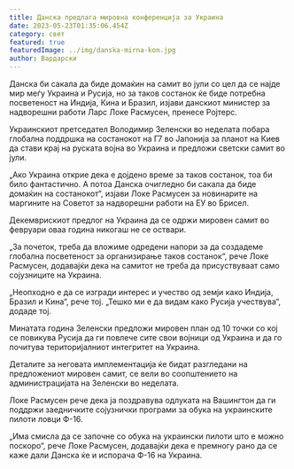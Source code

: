 ```yaml
---
title: Данска предлага мировна конференција за Украина
date: 2023-05-23T01:35:06.454Z
category: свет
featured: true
featuredImage: ../img/danska-mirna-kon.jpg
author: Вардарски
---
```

Данска би сакала да биде домаќин на самит во јули со цел да се најде мир меѓу Украина и Русија, но за таков состанок ќе биде потребна посветеност на Индија, Кина и Бразил, изјави данскиот министер за надворешни работи Ларс Локе Расмусен, пренесе Ројтерс.

Украинскиот претседател Володимир Зеленски во неделата побара глобална поддршка на состанокот на Г7 во Јапонија за планот на Киев да стави крај на руската војна во Украина и предложи светски самит во јули.

„Ако Украина открие дека е дојдено време за таков состанок, тоа би било фантастично. А потоа Данска очигледно би сакала да биде домаќин на состанокот“, изјави Локе Расмусен за новинарите на маргините на Советот за надворешни работи на ЕУ во Брисел.

Декемврискиот предлог на Украина да се одржи мировен самит во февруари оваа година никогаш не се оствари.

„За почеток, треба да вложиме одредени напори за да создадеме глобална посветеност за организирање таков состанок“, рече Локе Расмусен, додавајќи дека на самитот не треба да присуствуваат само сојузниците на Украина.

„Неопходно е да се изгради интерес и учество од земји како Индија, Бразил и Кина“, рече тој. „Тешко ми е да видам како Русија учествува“, додаде тој.

Минатата година Зеленски предложи мировен план од 10 точки со кој се повикува Русија да ги повлече сите свои војници од Украина и да го почитува територијалниот интегритет на Украина.

Деталите за неговата имплементација ќе бидат разгледани на предложениот мировен самит, се вели во соопштението на администрацијата на Зеленски во неделата.

Локе Расмусен рече дека ја поздравува одлуката на Вашингтон да ги поддржи заедничките сојузнички програми за обука на украинските пилоти ловци Ф-16.

„Има смисла да се започне со обука на украински пилоти што е можно поскоро“, рече Локе Расмусен, додавајќи дека е премногу рано да се каже дали Данска ќе и испорача Ф-16 на Украина.